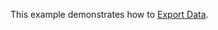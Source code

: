 This example demonstrates how to [Export Data](https://livewire-powergrid.com/table-features/exporting-data.html).